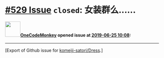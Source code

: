 # [\#529 Issue](https://github.com/komeiji-satori/Dress/issues/529) `closed`: 女装群么......

#### <img src="https://avatars.githubusercontent.com/u/19618280?u=364ce01f29be8a6435392eb52308725d91125e12&v=4" width="50">[OneCodeMonkey](https://github.com/OneCodeMonkey) opened issue at [2019-06-25 10:08](https://github.com/komeiji-satori/Dress/issues/529):






-------------------------------------------------------------------------------



[Export of Github issue for [komeiji-satori/Dress](https://github.com/komeiji-satori/Dress).]
